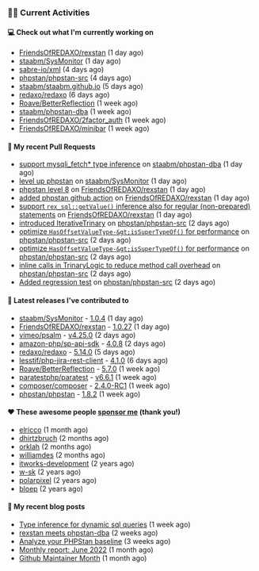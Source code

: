 ### 👨‍💻 Current Activities


#### 💻 Check out what I'm currently working on

- [FriendsOfREDAXO/rexstan](https://github.com/FriendsOfREDAXO/rexstan) (1 day ago)
- [staabm/SysMonitor](https://github.com/staabm/SysMonitor) (1 day ago)
- [sabre-io/xml](https://github.com/sabre-io/xml) (4 days ago)
- [phpstan/phpstan-src](https://github.com/phpstan/phpstan-src) (4 days ago)
- [staabm/staabm.github.io](https://github.com/staabm/staabm.github.io) (5 days ago)
- [redaxo/redaxo](https://github.com/redaxo/redaxo) (6 days ago)
- [Roave/BetterReflection](https://github.com/Roave/BetterReflection) (1 week ago)
- [staabm/phpstan-dba](https://github.com/staabm/phpstan-dba) (1 week ago)
- [FriendsOfREDAXO/2factor_auth](https://github.com/FriendsOfREDAXO/2factor_auth) (1 week ago)
- [FriendsOfREDAXO/minibar](https://github.com/FriendsOfREDAXO/minibar) (1 week ago)


#### 🔨 My recent Pull Requests

- [support mysqli_fetch* type inference](https://github.com/staabm/phpstan-dba/pull/416) on [staabm/phpstan-dba](https://github.com/staabm/phpstan-dba) (1 day ago)
- [level up phpstan](https://github.com/staabm/SysMonitor/pull/25) on [staabm/SysMonitor](https://github.com/staabm/SysMonitor) (1 day ago)
- [phpstan level 8](https://github.com/FriendsOfREDAXO/rexstan/pull/52) on [FriendsOfREDAXO/rexstan](https://github.com/FriendsOfREDAXO/rexstan) (1 day ago)
- [added phpstan github action](https://github.com/FriendsOfREDAXO/rexstan/pull/51) on [FriendsOfREDAXO/rexstan](https://github.com/FriendsOfREDAXO/rexstan) (1 day ago)
- [support `rex_sql::getValue()` inference also for regular (non-prepared) statements](https://github.com/FriendsOfREDAXO/rexstan/pull/50) on [FriendsOfREDAXO/rexstan](https://github.com/FriendsOfREDAXO/rexstan) (1 day ago)
- [introduced IterativeTrinary](https://github.com/phpstan/phpstan-src/pull/1566) on [phpstan/phpstan-src](https://github.com/phpstan/phpstan-src) (2 days ago)
- [optimize `HasOffsetValueType-&gt;isSuperTypeOf()` for performance](https://github.com/phpstan/phpstan-src/pull/1565) on [phpstan/phpstan-src](https://github.com/phpstan/phpstan-src) (2 days ago)
- [optimize `HasOffsetValueType-&gt;isSuperTypeOf()` for performance](https://github.com/phpstan/phpstan-src/pull/1564) on [phpstan/phpstan-src](https://github.com/phpstan/phpstan-src) (2 days ago)
- [inline calls in TrinaryLogic to reduce method call overhead](https://github.com/phpstan/phpstan-src/pull/1563) on [phpstan/phpstan-src](https://github.com/phpstan/phpstan-src) (2 days ago)
- [Added regression test](https://github.com/phpstan/phpstan-src/pull/1562) on [phpstan/phpstan-src](https://github.com/phpstan/phpstan-src) (2 days ago)


#### 🔭 Latest releases I've contributed to

- [staabm/SysMonitor](https://github.com/staabm/SysMonitor) - [1.0.4](https://github.com/staabm/SysMonitor/releases/tag/1.0.4) (1 day ago)
- [FriendsOfREDAXO/rexstan](https://github.com/FriendsOfREDAXO/rexstan) - [1.0.27](https://github.com/FriendsOfREDAXO/rexstan/releases/tag/1.0.27) (1 day ago)
- [vimeo/psalm](https://github.com/vimeo/psalm) - [v4.25.0](https://github.com/vimeo/psalm/releases/tag/v4.25.0) (2 days ago)
- [amazon-php/sp-api-sdk](https://github.com/amazon-php/sp-api-sdk) - [4.0.8](https://github.com/amazon-php/sp-api-sdk/releases/tag/4.0.8) (2 days ago)
- [redaxo/redaxo](https://github.com/redaxo/redaxo) - [5.14.0](https://github.com/redaxo/redaxo/releases/tag/5.14.0) (5 days ago)
- [lesstif/php-jira-rest-client](https://github.com/lesstif/php-jira-rest-client) - [4.1.0](https://github.com/lesstif/php-jira-rest-client/releases/tag/4.1.0) (6 days ago)
- [Roave/BetterReflection](https://github.com/Roave/BetterReflection) - [5.7.0](https://github.com/Roave/BetterReflection/releases/tag/5.7.0) (1 week ago)
- [paratestphp/paratest](https://github.com/paratestphp/paratest) - [v6.6.1](https://github.com/paratestphp/paratest/releases/tag/v6.6.1) (1 week ago)
- [composer/composer](https://github.com/composer/composer) - [2.4.0-RC1](https://github.com/composer/composer/releases/tag/2.4.0-RC1) (1 week ago)
- [phpstan/phpstan](https://github.com/phpstan/phpstan) - [1.8.2](https://github.com/phpstan/phpstan/releases/tag/1.8.2) (1 week ago)


#### ❤️ These awesome people [sponsor me](https://github.com/sponsors/staabm) (thank you!)

- [elricco](https://github.com/elricco) (1 month ago)
- [dhirtzbruch](https://github.com/dhirtzbruch) (2 months ago)
- [orklah](https://github.com/orklah) (2 months ago)
- [williamdes](https://github.com/williamdes) (2 months ago)
- [itworks-development](https://github.com/itworks-development) (2 years ago)
- [w-sk](https://github.com/w-sk) (2 years ago)
- [polarpixel](https://github.com/polarpixel) (2 years ago)
- [bloep](https://github.com/bloep) (2 years ago)

#### 📜 My recent blog posts

- [Type inference for dynamic sql queries](https://staabm.github.io/2022/07/23/phpstan-dba-inference-placeholder.html) (1 week ago)
- [rexstan meets phpstan-dba](https://staabm.github.io/2022/07/12/rexstan-meets-phpstan-dba.html) (2 weeks ago)
- [Analyze your PHPStan baseline](https://staabm.github.io/2022/07/04/phpstan-baseline-analysis.html) (3 weeks ago)
- [Monthly report: June 2022](https://staabm.github.io/2022/06/30/monthly-report-june.html) (1 month ago)
- [Github Maintainer Month](https://staabm.github.io/2022/06/24/github-maintainer-month.html) (1 month ago)
